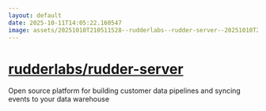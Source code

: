 ```yaml
---
layout: default
date: 2025-10-11T14:05:22.160547
image: assets/20251010T210511528--rudderlabs--rudder-server--20251010T212004013--cropped.png
---
```


# [rudderlabs/rudder-server](https://github.com/rudderlabs/rudder-server)

Open source platform for building customer data pipelines and syncing events to your data warehouse
